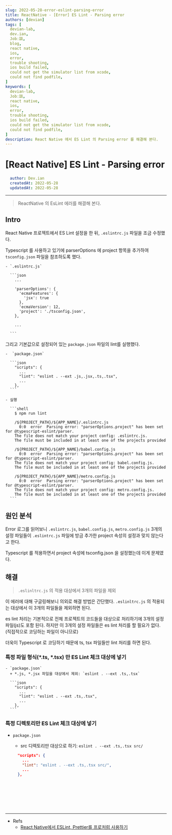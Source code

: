 ```yaml
---
slug: 2022-05-28-error-eslint-parsing-error
title: ReactNative - [Error] ES Lint - Parsing error
authors: [devian]
tags: [
  devian-lab, 
  dev.ian,
  Jobː談,
  blog,
  react native,
  ios,
  error,
  trouble shooting,
  ios build failed,
  could not get the simulator list from xcode,
  could not find podfile,
]
keywords: [
  devian-lab,
  Jobː談,
  react native,
  ios,
  error,
  trouble shooting,
  ios build failed,
  could not get the simulator list from xcode,
  could not find podfile,
]
description: React Native 에서 ES Lint 의 Parsing error 를 해결해 본다.
---
```


<!--title -->
# [React Native] ES Lint - Parsing error
<!--//title -->

<!-- 
```json
{
  "author": "Dev.ian",
  "createdAt": "2022-05-28",
  "updatedAt": "2022-05-28"
}
``` 
-->

```yaml
  author: Dev.ian
  createdAt: 2022-05-28
  updatedAt: 2022-05-28
```

---

> ReactNative 의 EsLint 에러를 해결해 본다.

<!-- truncate -->

## Intro

  React Native 프로젝트에서 ES Lint 설정을 한 뒤, `.eslintrc.js` 파일을 조금 수정했다.

  Typescript 를 사용하고 있기에 parserOptions 에 project 항목을 추가하여 `tsconfig.json` 파일을 참조하도록 했다.

    - `.eslintrc.js`

      ```json
        ... 

        'parserOptions': {
          'ecmaFeatures': {
            'jsx': true
          },
          'ecmaVersion': 12,
          'project': './tsconfig.json',
        },

        ...
        
      ```

  그리고 기본값으로 설정되어 있는 `package.json` 파일의 lint를 실행했다.

    -  `package.json`

      ```json
        "scripts": {
          ...
          "lint": "eslint . --ext .js,.jsx,.ts,.tsx",
          ...
        },
      ```

    - 실행

      ```shell
        $ npm run lint

        /${PROJECT_PATH}/${APP_NAME}/.eslintrc.js
          0:0  error  Parsing error: "parserOptions.project" has been set for @typescript-eslint/parser.
        The file does not match your project config: .eslintrc.js.
        The file must be included in at least one of the projects provided

        /${PROJECT_PATH}/${APP_NAME}/babel.config.js
          0:0  error  Parsing error: "parserOptions.project" has been set for @typescript-eslint/parser.
        The file does not match your project config: babel.config.js.
        The file must be included in at least one of the projects provided

        /${PROJECT_PATH}/${APP_NAME}/metro.config.js
          0:0  error  Parsing error: "parserOptions.project" has been set for @typescript-eslint/parser.
        The file does not match your project config: metro.config.js.
        The file must be included in at least one of the projects provided
      ```



## 원인 분석

  Error 로그를 읽어보니 `.eslintrc.js`, `babel.config.js`, `metro.config.js` 3개의 설정 파일들이 `.eslintrc.js` 파일에 방금 추가한 project 속성의 설정과 맞지 않는다고 한다. 

  Typescript 를 적용하면서 project 속성에 tsconfig.json 을 설정했는데 이게 문제였다. 

## 해결

  > `.eslinltrc.js` 의 적용 대상에서 3개의 파일을 제외

  이 에러에 대해 구글링해보니 의외로 해결 방법은 간단했다. `.eslinltrc.js` 의  적용되는 대상에서 이 3개의 파일들을 제외하면 된다. 

  es lint 처리는 기본적으로 전체 프로젝트의 코드들을 대상으로 처리하기에 3개의 설정 파일(js)도 포함 된다. 하지만 이 3개의 설정 파일들은 es lint 처리를 할 필요가 없다. (직접적으로 코딩하는 파일이 아니므로)

  더욱이 Typescript 로 코딩하기 때문에 ts, tsx 파일들만 lint 처리를 하면 된다. 

  ### 특정 파일 형식(*.ts, *.tsx) 만 ES Lint 체크 대상에 넣기

    - `package.json`
      + *.js, *.jsx 파일을 대상에서 제외: `eslint . --ext .ts,.tsx`

      ```json
        "scripts": {
          ...
          "lint": "eslint . --ext .ts,.tsx",
          ...
        },
      ```

  ### 특정 디렉토리만 ES Lint 체크 대상에 넣기

  - `package.json`
    + src 디렉토리만 대상으로 하기: `eslint . --ext .ts,.tsx src/`

    ```json
      "scripts": {
        ...
        "lint": "eslint . --ext .ts,.tsx src/",
        ...
      },
    ```




<br /><br /><br /><br /><br />

---
- Refs
  + [React Native에서 ESLint, Prettier를 프로처럼 사용하기](https://dev-yakuza.posstree.com/ko/react-native/eslint-prettier-husky-lint-staged/)